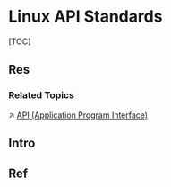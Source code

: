 # Linux API Standards

[TOC]



## Res
### Related Topics
↗ [API (Application Program Interface)](../../../👷🏾‍♂️%20Computer%20(Host)%20System/Computer%20Interfaces%20&%20Hardware%20Drivers/API%20(Application%20Program%20Interface).md)



## Intro



## Ref
